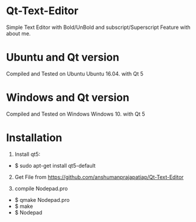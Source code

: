 # Qt-Text-Editor

Simple Text Editor with Bold/UnBold and subscript/Superscript Feature with about me.


# Ubuntu and Qt version
Compiled and Tested on Ubuntu Ubuntu 16.04. with Qt 5


# Windows and Qt version
Compiled and Tested on Windows Windows 10. with Qt 5

# Installation

1. Install qt5:
- $ sudo apt-get install qt5-default

2. Get File from https://github.com/anshumanprajapatiap/Qt-Text-Editor 

3. compile Nodepad.pro
- $ qmake Nodepad.pro
- $ make
- $ Nodepad


